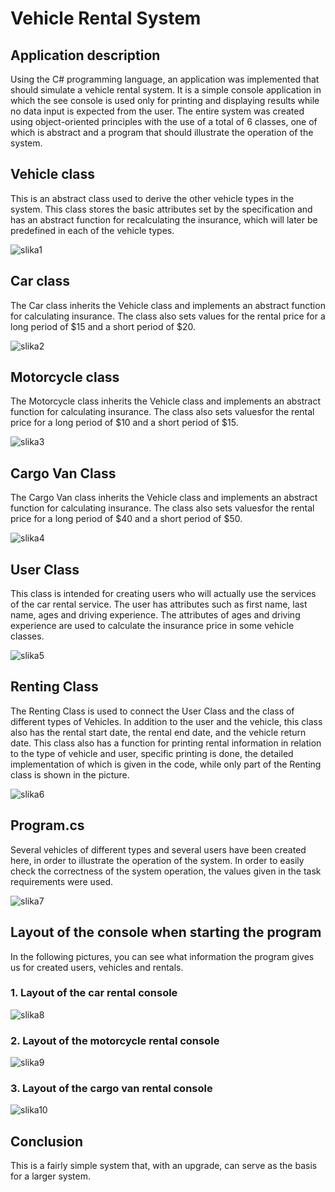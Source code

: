 # Vehicle Rental System

## Application description

Using the C# programming language, an application was implemented that should simulate a vehicle rental system. 
It is a simple console application in which the see console is used only for printing and displaying results while no data input is expected from the user. 
The entire system was created using object-oriented principles with the use of a total of 6 classes, one of which is abstract and a program that should illustrate the operation of the system.

## Vehicle class
This is an abstract class used to derive the other vehicle types in the system. This class stores the basic attributes set by the specification
and has an abstract function for recalculating the insurance, which will later be predefined in each of the vehicle types.

![slika1](Images/VClassJPG.JPG)

## Car class
The Car class inherits the Vehicle class and implements an abstract function for calculating insurance.
The class also sets values ​​for the rental price for a long period of $15 and a short period of $20.

![slika2](Images/CClass.JPG)

## Motorcycle class

The Motorcycle class inherits the Vehicle class and implements an abstract function for calculating insurance. 
The class also sets values ​​for the rental price for a long period of $10 and a short period of $15.

![slika3](Images/MClassJPG.JPG)

## Cargo Van Class

The Cargo Van class inherits the Vehicle class and implements an abstract function for calculating insurance.
The class also sets values ​​for the rental price for a long period of $40 and a short period of $50.

![slika4](Images/CaClass.JPG)

## User Class

This class is intended for creating users who will actually use the services of the car rental service. The user has attributes such as first name, last name, ages and driving experience. 
The attributes of ages and driving experience are used to calculate the insurance price in some vehicle classes.

![slika5](Images/UserClass.JPG)

## Renting Class

The Renting Class is used to connect the User Class and the class of different types of Vehicles.
In addition to the user and the vehicle, this class also has the rental start date, the rental end date, and the vehicle return date. 
This class also has a function for printing rental information in relation to the type of vehicle and user, specific printing is done,
the detailed implementation of which is given in the code, while only part of the Renting class is shown in the picture.

![slika6](Images/R1.JPG)

## Program.cs
Several vehicles of different types and several users have been created here, in order to illustrate the operation of the system. 
In order to easily check the correctness of the system operation, the values ​​given in the task requirements were used.

![slika7](Images/ProgramClassJPG.JPG)

## Layout of the console when starting the program

In the following pictures, you can see what information the program gives us for created users, vehicles and rentals.
### 1. Layout of the car rental console
![slika8](Images/Car.JPG)
### 2. Layout of the motorcycle rental console
![slika9](Images/Motor.JPG)
### 3. Layout of the cargo van rental console
![slika10](Images/Cargo.JPG)

## Conclusion
This is a fairly simple system that, with an upgrade, can serve as the basis for a larger system.


